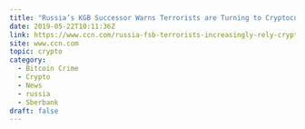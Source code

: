 ```yaml
---
title: "Russia’s KGB Successor Warns Terrorists are Turning to Cryptocurrencies"
date: 2019-05-22T10:11:36Z
link: https://www.ccn.com/russia-fsb-terrorists-increasingly-rely-cryptocurrencies?utm_medium=RSS&utm_source=hune
site: www.ccn.com
topic: crypto
category:
  - Bitcoin Crime
  - Crypto
  - News
  - russia
  - Sberbank
draft: false
---
```

